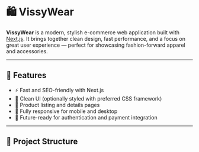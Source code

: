 # 🛍️ VissyWear

**VissyWear** is a modern, stylish e-commerce web application built with [Next.js](https://nextjs.org/). It brings together clean design, fast performance, and a focus on great user experience — perfect for showcasing fashion-forward apparel and accessories.

---

## 🚀 Features

- ⚡ Fast and SEO-friendly with Next.js
- 🎨 Clean UI (optionally styled with  preferred CSS framework)
- 🛒 Product listing and details pages
- 📱 Fully responsive for mobile and desktop
- 🔐 Future-ready for authentication and payment integration

---

## 📁 Project Structure

